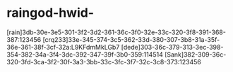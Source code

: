 # raingod-hwid-
[rain]3db-30e-3e5-301-3f2-3d2-361-36c-3f0-32e-33c-320-3f8-391-368-387:123456
[crq233]33e-345-374-3c5-362-33d-380-307-3b8-31a-35f-36e-361-38f-3cf-32a:L9KFdmMkLGb7
[dede]303-36c-379-313-3ec-398-354-382-34a-3f4-3dc-392-347-39f-3b0-359:114514
[Sank]382-309-36c-320-3fd-3ca-3f2-30f-3a3-3bb-33c-3fc-3f7-32c-3c8-373:123456
